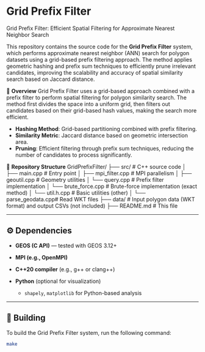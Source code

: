 # Grid Prefix Filter
Grid Prefix Filter: Efficient Spatial Filtering for Approximate Nearest Neighbor Search

This repository contains the source code for the **Grid Prefix Filter** system, which performs approximate nearest neighbor (ANN) search for polygon datasets using a grid-based prefix filtering approach. The method applies geometric hashing and prefix sum techniques to efficiently prune irrelevant candidates, improving the scalability and accuracy of spatial similarity search based on Jaccard distance.

📌 **Overview**
Grid Prefix Filter uses a grid-based approach combined with a prefix filter to perform spatial filtering for polygon similarity search. The method first divides the space into a uniform grid, then filters out candidates based on their grid-based hash values, making the search more efficient.

- **Hashing Method**: Grid-based partitioning combined with prefix filtering.
- **Similarity Metric**: Jaccard distance based on geometric intersection area.
- **Pruning**: Efficient filtering through prefix sum techniques, reducing the number of candidates to process significantly.

📁 **Repository Structure**
GridPrefixFilter/
├── src/                 # C++ source code
│   ├── main.cpp         # Entry point
│   ├── mpi_filter.cpp   # MPI parallelism
│   ├── geoutil.cpp      # Geometry utilities
│   └── query.cpp        # Prefix filter implementation
│   └── brute_force.cpp  # Brute-force implementation (exact method)
│   └── util.h.cpp       # Basic utilities (other)
│   └── parse_geodata.cpp# Read WKT files
├── data/                # Input polygon data (WKT format) and output CSVs (not included)
├── README.md            # This file

---

## ⚙️ **Dependencies**

* **GEOS (C API)** — tested with GEOS 3.12+
* **MPI (e.g., OpenMPI)**
* **C++20 compiler** (e.g., g++ or clang++)
* **Python** (optional for visualization)

  * `shapely`, `matplotlib` for Python-based analysis

---

## 🔧 **Building**

To build the Grid Prefix Filter system, run the following command:

```bash
make
